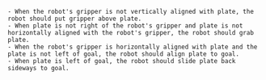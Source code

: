 
    - When the robot's gripper is not vertically aligned with plate, the robot should put gripper above plate.
    - When plate is not right of the robot's gripper and plate is not horizontally aligned with the robot's gripper, the robot should grab plate.
    - When the robot's gripper is horizontally aligned with plate and the plate is not left of goal, the robot should align plate to goal.
    - When plate is left of goal, the robot should slide plate back sideways to goal.